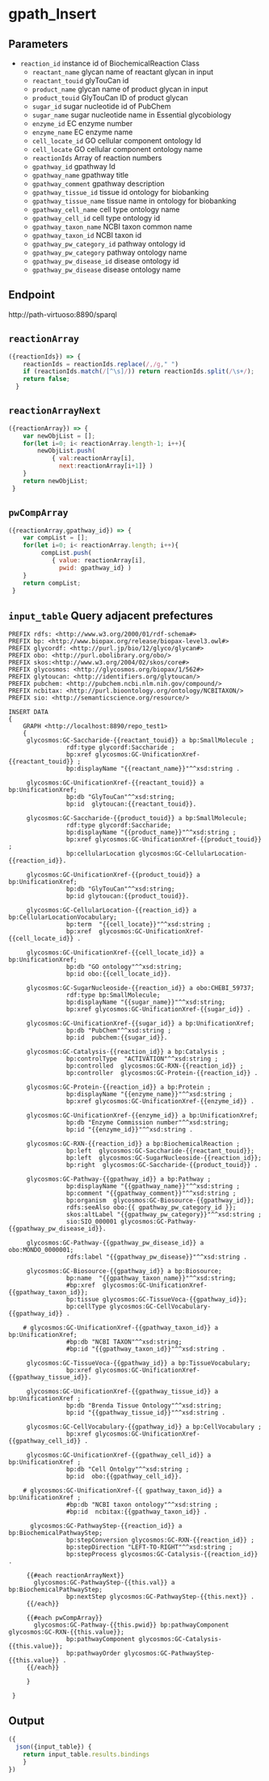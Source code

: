 # gpath_Insert

## Parameters
* `reaction_id` instance id of BiochemicalReaction Class 
	* `reactant_name` glycan name of reactant glycan in input
	* `reactant_touid` glyTouCan id
	* `product_name` glycan name of product  glycan in input
	* `product_touid` GlyTouCan ID of product glycan
	* `sugar_id` sugar nucleotide id of PubChem
	* `sugar_name` sugar nucleotide name in Essential glycobiology
	* `enzyme_id` EC enzyme number
	* `enzyme_name` EC enzyme name
	* `cell_locate_id` GO cellular component ontology Id
	* `cell_locate` GO cellular component ontology name
	* `reactionIds` Array of reaction numbers
	* `gpathway_id` gpathway Id
	* `gpathway_name` gpathway title 
	* `gpathway_comment` gpathway description
	* `gpathway_tissue_id` tissue id ontology for biobanking
	* `gpathway_tissue_name` tissue name in ontology for biobanking
	* `gpathway_cell_name` cell type ontology name
	* `gpathway_cell_id` cell type ontology id
	* `gpathway_taxon_name` NCBI taxon common name
	* `gpathway_taxon_id` NCBI taxon id
	* `gpathway_pw_category_id` pathway ontology id
	* `gpathway_pw_category` pathway ontology name   
	* `gpathway_pw_disease_id` disease ontology id
	* `gpathway_pw_disease` disease ontology name

## Endpoint
http://path-virtuoso:8890/sparql

## `reactionArray`
```javascript
({reactionIds}) => {
    reactionIds = reactionIds.replace(/,/g," ")
    if (reactionIds.match(/[^\s]/)) return reactionIds.split(/\s+/);
    return false;
  }
```

## `reactionArrayNext`
```javascript
({reactionArray}) => {
	var newObjList = [];
    for(let i=0; i< reactionArray.length-1; i++){
    	newObjList.push(
        	{ val:reactionArray[i],
              next:reactionArray[i+1]} )
    }
    return newObjList;
 }
```

## `pwCompArray`
```javascript
({reactionArray,gpathway_id}) => {
	var compList = [];
    for(let i=0; i< reactionArray.length; i++){
    	 compList.push(
        	{ value: reactionArray[i],
              pwid: gpathway_id} )
    }
    return compList;
 }
```

## `input_table` Query adjacent prefectures

```sparql
PREFIX rdfs: <http://www.w3.org/2000/01/rdf-schema#>
PREFIX bp: <http://www.biopax.org/release/biopax-level3.owl#>
PREFIX glycordf: <http://purl.jp/bio/12/glyco/glycan#>
PREFIX obo: <http://purl.obolibrary.org/obo/>
PREFIX skos:<http://www.w3.org/2004/02/skos/core#>
PREFIX glycosmos: <http://glycosmos.org/biopax/1/562#>
PREFIX glytoucan: <http://identifiers.org/glytoucan/>
PREFIX pubchem: <http://pubchem.ncbi.nlm.nih.gov/compound/>
PREFIX ncbitax: <http://purl.bioontology.org/ontology/NCBITAXON/>
PREFIX sio: <http://semanticscience.org/resource/>

INSERT DATA
{
    GRAPH <http://localhost:8890/repo_test1>
    {    
     glycosmos:GC-Saccharide-{{reactant_touid}} a bp:SmallMolecule ;
                rdf:type glycordf:Saccharide ;
                bp:xref glycosmos:GC-UnificationXref-{{reactant_touid}} ;
                bp:displayName "{{reactant_name}}"^^xsd:string .
             
     glycosmos:GC-UnificationXref-{{reactant_touid}} a bp:UnificationXref;
                bp:db "GlyTouCan"^^xsd:string;
                bp:id  glytoucan:{{reactant_touid}}.
                
     glycosmos:GC-Saccharide-{{product_touid}} a bp:SmallMolecule;
                rdf:type glycordf:Saccharide;
                bp:displayName "{{product_name}}"^^xsd:string ;
                bp:xref glycosmos:GC-UnificationXref-{{product_touid}} ;
                bp:cellularLocation glycosmos:GC-CellularLocation-{{reaction_id}}.

     glycosmos:GC-UnificationXref-{{product_touid}} a bp:UnificationXref;
                bp:db "GlyTouCan"^^xsd:string;
                bp:id glytoucan:{{product_touid}}.                     
                
     glycosmos:GC-CellularLocation-{{reaction_id}} a bp:CellularLocationVocabulary;
                bp:term  "{{cell_locate}}"^^xsd:string ;
                bp:xref  glycosmos:GC-UnificationXref-{{cell_locate_id}} .
                
     glycosmos:GC-UnificationXref-{{cell_locate_id}} a bp:UnificationXref;             
                bp:db "GO ontology"^^xsd:string;
                bp:id obo:{{cell_locate_id}}.           
                
     glycosmos:GC-SugarNucleoside-{{reaction_id}} a obo:CHEBI_59737;
                rdf:type bp:SmallMolecule;
                bp:displayName "{{sugar_name}}"^^xsd:string;
                bp:xref glycosmos:GC-UnificationXref-{{sugar_id}} . 
                
     glycosmos:GC-UnificationXref-{{sugar_id}} a bp:UnificationXref;
                bp:db "PubChem"^^xsd:string ;
                bp:id  pubchem:{{sugar_id}}. 
                
     glycosmos:GC-Catalysis-{{reaction_id}} a bp:Catalysis ;
                bp:controlType  "ACTIVATION"^^xsd:string ;
                bp:controlled  glycosmos:GC-RXN-{{reaction_id}} ;
                bp:controller  glycosmos:GC-Protein-{{reaction_id}} .
      
     glycosmos:GC-Protein-{{reaction_id}} a bp:Protein ; 
                bp:displayName "{{enzyme_name}}"^^xsd:string ;
                bp:xref glycosmos:GC-UnificationXref-{{enzyme_id}} .
      
     glycosmos:GC-UnificationXref-{{enzyme_id}} a bp:UnificationXref;
                bp:db "Enzyme Commission number"^^xsd:string;
                bp:id "{{enzyme_id}}"^^xsd:string .       
                
     glycosmos:GC-RXN-{{reaction_id}} a bp:BiochemicalReaction ;
                bp:left  glycosmos:GC-Saccharide-{{reactant_touid}};
                bp:left  glycosmos:GC-SugarNucleoside-{{reaction_id}};
                bp:right  glycosmos:GC-Saccharide-{{product_touid}} .          
                       
     glycosmos:GC-Pathway-{{gpathway_id}} a bp:Pathway ;
                bp:displayName "{{gpathway_name}}"^^xsd:string ;
                bp:comment "{{gpathway_comment}}"^^xsd:string ;
                bp:organism  glycosmos:GC-Biosource-{{gpathway_id}};
                rdfs:seeAlso obo:{{ gpathway_pw_category_id }};
                skos:altLabel "{{gpathway_pw_category}}"^^xsd:string ;
                sio:SIO_000001 glycosmos:GC-Pathway-{{gpathway_pw_disease_id}}.
      
     glycosmos:GC-Pathway-{{gpathway_pw_disease_id}} a obo:MONDO_0000001;
                rdfs:label "{{gpathway_pw_disease}}"^^xsd:string .
                
     glycosmos:GC-Biosource-{{gpathway_id}} a bp:Biosource;
                bp:name  "{{gpathway_taxon_name}}"^^xsd:string;
                #bp:xref  glycosmos:GC-UnificationXref-{{gpathway_taxon_id}};
                bp:tissue glycosmos:GC-TissueVoca-{{gpathway_id}};
                bp:cellType glycosmos:GC-CellVocabulary-{{gpathway_id}} .
       
    # glycosmos:GC-UnificationXref-{{gpathway_taxon_id}} a bp:UnificationXref;      
                #bp:db "NCBI TAXON"^^xsd:string;
                #bp:id "{{gpathway_taxon_id}}"^^xsd:string .
                
     glycosmos:GC-TissueVoca-{{gpathway_id}} a bp:TissueVocabulary;
                bp:xref glycosmos:GC-UnificationXref-{{gpathway_tissue_id}}.
                     
     glycosmos:GC-UnificationXref-{{gpathway_tissue_id}} a bp:UnificationXref ;
                bp:db "Brenda Tissue Ontology"^^xsd:string;
                bp:id "{{gpathway_tissue_id}}"^^xsd:string .
                
     glycosmos:GC-CellVocabulary-{{gpathway_id}} a bp:CellVocabulary ;
                bp:xref glycosmos:GC-UnificationXref-{{gpathway_cell_id}} .
                
     glycosmos:GC-UnificationXref-{{gpathway_cell_id}} a bp:UnificationXref ;
                bp:db "Cell Ontolgy"^^xsd:string ;
                bp:id  obo:{{gpathway_cell_id}}.
                
    # glycosmos:GC-UnificationXref-{{ gpathway_taxon_id}} a bp:UnificationXref ;
                #bp:db "NCBI taxon ontology"^^xsd:string ;
                #bp:id  ncbitax:{{gpathway_taxon_id}} .               
      
      glycosmos:GC-PathwayStep-{{reaction_id}} a bp:BiochemicalPathwayStep;
                bp:stepConversion glycosmos:GC-RXN-{{reaction_id}} ;
	    		bp:stepDirection "LEFT-TO-RIGHT"^^xsd:string ;
                bp:stepProcess glycosmos:GC-Catalysis-{{reaction_id}} .                
                
     {{#each reactionArrayNext}}
       glycosmos:GC-PathwayStep-{{this.val}} a bp:BiochemicalPathwayStep;
	    		bp:nextStep glycosmos:GC-PathwayStep-{{this.next}} .
	 {{/each}}
       
     {{#each pwCompArray}} 
       glycosmos:GC-Pathway-{{this.pwid}} bp:pathwayComponent glycosmos:GC-RXN-{{this.value}};
                bp:pathwayComponent glycosmos:GC-Catalysis-{{this.value}};
                bp:pathwayOrder glycosmos:GC-PathwayStep-{{this.value}} .
     {{/each}}     
        
     }
     
 }

```

## Output

```javascript
({
  json({input_table}) {
    return input_table.results.bindings
    }
})
```